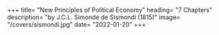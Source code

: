 +++
title= "New Principles of Political Economy"
heading= "7 Chapters"
description= "by J.C.L. Simonde de Sismondi (1815)"
image= "/covers/sismondi.jpg"
date= "2022-01-20"
+++
